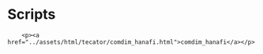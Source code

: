 # Scripts

```@raw html
    <p><a href="../assets/html/tecator/comdim_hanafi.html">comdim_hanafi</a></p>
```


